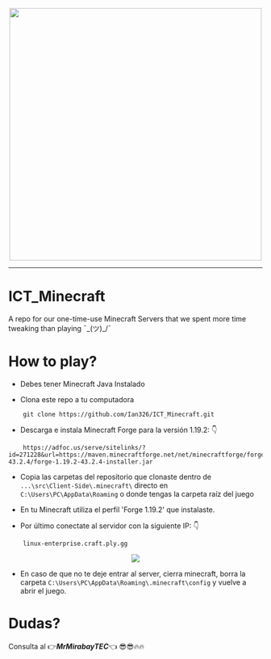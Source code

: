 <p align="center">
    <img src="https://i.imgur.com/lS5zhea.png" style="width:500px;height:500px;">
</p>

---

# ICT_Minecraft
A repo for our one-time-use Minecraft Servers that we spent more time tweaking than playing ¯\_(ツ)_/¯

# How to play?

- Debes tener Minecraft Java Instalado

- Clona este repo a tu computadora
```
    git clone https://github.com/Ian326/ICT_Minecraft.git
```
- Descarga e instala Minecraft Forge para la versión 1.19.2: 👇
```
    https://adfoc.us/serve/sitelinks/?id=271228&url=https://maven.minecraftforge.net/net/minecraftforge/forge/1.19.2-43.2.4/forge-1.19.2-43.2.4-installer.jar
```
- Copia las carpetas del repositorio que clonaste dentro de `...\src\Client-Side\.minecraft\` directo en `C:\Users\PC\AppData\Roaming` o donde tengas la carpeta raíz del juego

- En tu Minecraft utiliza el perfil 'Forge 1.19.2' que instalaste.

- Por último conectate al servidor con la siguiente IP: 👇
```
    linux-enterprise.craft.ply.gg
```
<p align="center">
     <img src="https://user-images.githubusercontent.com/117313879/232133991-819ffb65-c112-4042-bd8b-11cf1b45fa38.png">
</p>

- En caso de que no te deje entrar al server, cierra minecraft, borra la carpeta `C:\Users\PC\AppData\Roaming\.minecraft\config` y vuelve a abrir el juego.

# Dudas?
Consulta al 👉***MrMirabayTEC***👈 😎😎🔥🔥
